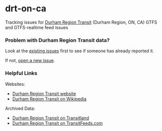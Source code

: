 # drt-on-ca

Tracking issues for [Durham Region Transit](https://www.durhamregiontransit.com/Pages/default.aspx) (Durham Region, ON, CA) GTFS and GTFS-realtime feed issues

### Problem with Durham Region Transit data?

Look at the [existing issues](https://github.com/General-Transit-Feed-Specification/drt-on-ca/issues) first to see if someone has already reported it.

If not, [open a new issue](https://github.com/General-Transit-Feed-Specification/drt-on-ca/issues/new).

### Helpful Links

Websites:
* [Durham Region Transit website](https://www.durhamregiontransit.com/Pages/default.aspx)
* [Durham Region Transit on Wikipedia](https://en.wikipedia.org/wiki/Durham_Region_Transit)

Archived Data:
* [Durham Region Transit on Transitland](https://transit.land/feed-registry/operators/o-dpz-durhamregiontransit)
* [Durham Region Transit on TransitFeeds.com](https://transitfeeds.com/p/durham-region-transit)
